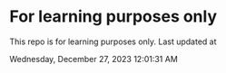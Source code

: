 # For learning purposes only
This repo is for learning purposes only.
Last updated at

Wednesday, December 27, 2023 12:01:31 AM

